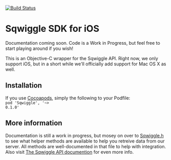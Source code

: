 [![Build Status](https://travis-ci.org/sqwiggle/sqwiggle-ios-sdk.png)](https://travis-ci.org/sqwiggle/sqwiggle-ios-sdk)

Sqwiggle SDK for iOS
================

Documentation coming soon. Code is a Work in Progress, but feel free to start playing around if you wish!

This is an Objective-C wrapper for the Sqwiggle API. Right now, we only support iOS, but in a short while we'll officially add support for Mac OS X as well.

Installation
---------------
If you use [Cocoapods](http://cocoapods.org/), simply the following to your Podfile:<br />
  <code>pod 'Sqwiggle', '~> 0.1.0'</code>
    
More information
---------------
Documentation is still a work in progress, but mosey on over to [Sqwiggle.h](https://github.com/sqwiggle/sqwiggle-ios-sdk/blob/master/iOSSDK/Sqwiggle.h) to see what helper methods are available to help you retreive data from our server. All methods are well-documented in that file to help with integration. Also visit [The Sqwiggle API documention](https://www.sqwiggle.com/docs/overview/getting-started) for even more info.
